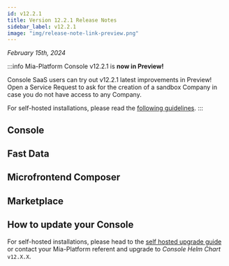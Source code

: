 ```yaml
---
id: v12.2.1
title: Version 12.2.1 Release Notes
sidebar_label: v12.2.1
image: "img/release-note-link-preview.png"
---
```


_February 15th, 2024_


:::info
Mia-Platform Console v12.2.1 is **now in Preview!**

Console SaaS users can try out v12.2.1 latest improvements in Preview! Open a Service Request to ask for the creation of a sandbox Company in case you do not have access to any Company.

For self-hosted installations, please read the [following guidelines](#how-to-update-your-console).
:::

## Console

## Fast Data

## Microfrontend Composer

## Marketplace

## How to update your Console

For self-hosted installations, please head to the [self hosted upgrade guide](/infrastructure/self-hosted/installation-chart/100-how-to-upgrade.md#v12---version-upgrades) or contact your Mia-Platform referent and upgrade to _Console Helm Chart_ `v12.X.X`.
